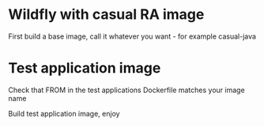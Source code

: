 # Wildfly with casual RA image

First build a base image, call it whatever you want - for example casual-java

# Test application image
Check that FROM in the test applications Dockerfile matches your image name

Build test application image, enjoy

